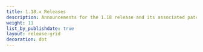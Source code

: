 ```yaml
---
title: 1.18.x Releases
description: Announcements for the 1.18 release and its associated patch releases.
weight: 11
list_by_publishdate: true
layout: release-grid
decoration: dot
---
```

